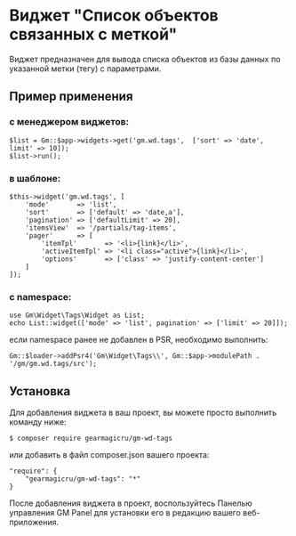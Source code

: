 # Виджет "Список объектов связанных с меткой"

Виджет предназначен для вывода списка объектов из базы данных по указанной метки (тегу) с параметрами.

## Пример применения
### с менеджером виджетов:
```
$list = Gm::$app->widgets->get('gm.wd.tags',  ['sort' => 'date', limit' => 10]);
$list->run();
```
### в шаблоне:
```
$this->widget('gm.wd.tags', [
    'mode'       => 'list',
    'sort'       => ['default' => 'date,a'],
    'pagination' => ['defaultLimit' => 20],
    'itemsView'  => '/partials/tag-items',
    'pager'      => [
        'itemTpl'       => '<li>{link}</li>',
        'activeItemTpl' => '<li class="active">{link}</li>',
        'options'       => ['class' => 'justify-content-center']
    ]
]);
```
### с namespace:
```
use Gm\Widget\Tags\Widget as List;
echo List::widget(['mode' => 'list', pagination' => ['limit' => 20]]);
```
если namespace ранее не добавлен в PSR, необходимо выполнить:
```
Gm::$loader->addPsr4('Gm\Widget\Tags\\', Gm::$app->modulePath . '/gm/gm.wd.tags/src');
```

## Установка

Для добавления виджета в ваш проект, вы можете просто выполнить команду ниже:

```
$ composer require gearmagicru/gm-wd-tags
```

или добавить в файл composer.json вашего проекта:
```
"require": {
    "gearmagicru/gm-wd-tags": "*"
}
```

После добавления виджета в проект, воспользуйтесь Панелью управления GM Panel для установки его в редакцию вашего веб-приложения.
